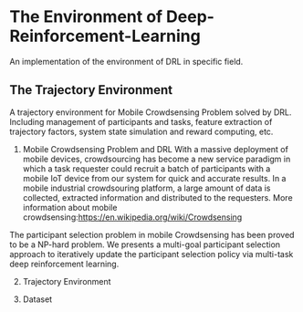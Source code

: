 # The Environment of Deep-Reinforcement-Learning
An implementation of the environment of DRL in specific field.

## The Trajectory Environment
A trajectory environment for Mobile Crowdsensing Problem solved by DRL. Including management of participants and tasks, feature extraction of trajectory factors, system state simulation and reward computing, etc.

1. Mobile Crowdsensing Problem and DRL
With a massive deployment of mobile devices, crowdsourcing has become a new service paradigm in which a task requester could recruit a batch of participants with a mobile IoT device from our system for quick and accurate results. In a mobile industrial crowdsouring platform, a large amount of data is collected, extracted information and distributed to the requesters. More information about mobile crowdsensing:https://en.wikipedia.org/wiki/Crowdsensing

The participant selection problem in mobile Crowdsensing has been proved to be a NP-hard problem. We presents a multi-goal participant selection approach to iteratively update the participant selection policy via multi-task deep reinforcement learning. 

2. Trajectory Environment


3. Dataset
